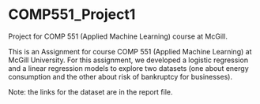 # COMP551_Project1
Project for COMP 551 (Applied Machine Learning) course at McGill.

This is an Assignment for course COMP 551 (Applied Machine Learning) at McGill University. For this assignment, we developed a logistic regression and a linear regression models to explore two datasets (one about energy consumption and the other about risk of bankruptcy for businesses).

Note: the links for the dataset are in the report file.

